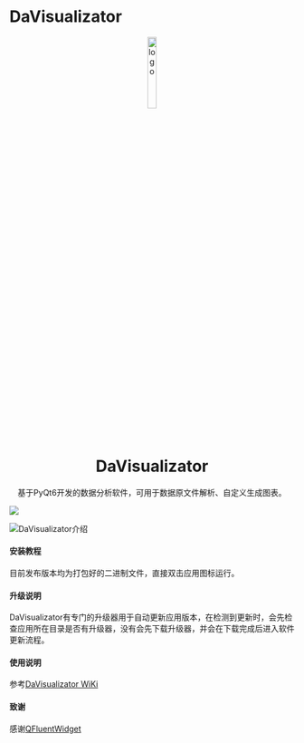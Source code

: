# DaVisualizator

<p align="center">
  <img width="18%" align="center" src="https://img.cocodemo.site/img/app_logo.png" alt="logo">
</p>
  <h1 align="center">
  DaVisualizator
</h1>

<p align="center">
  基于PyQt6开发的数据分析软件，可用于数据原文件解析、自定义生成图表。
</p>

![](https://i.imgur.com/waxVImv.png)


![DaVisualizator介绍](https://github.com/user-attachments/assets/a287fbe6-54b3-4237-b9a6-d0d96859e44b)


#### 安装教程

目前发布版本均为打包好的二进制文件，直接双击应用图标运行。

#### 升级说明
DaVisualizator有专门的升级器用于自动更新应用版本，在检测到更新时，会先检查应用所在目录是否有升级器，没有会先下载升级器，并会在下载完成后进入软件更新流程。

#### 使用说明
参考[DaVisualizator WiKi](https://gitee.com/jujubo2020/DaVisualizator/wikis)

#### 致谢
感谢[QFluentWidget](https://qfluentwidgets.com/)

